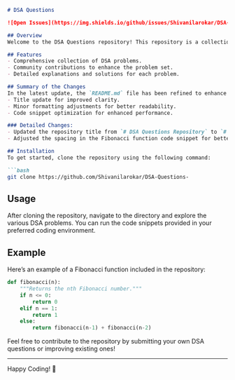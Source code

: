 ```markdown
# DSA Questions

![Open Issues](https://img.shields.io/github/issues/Shivanilarokar/DSA-Questions-)

## Overview
Welcome to the DSA Questions repository! This repository is a collection of Data Structures and Algorithms (DSA) problems designed to enhance your coding skills. It includes a variety of challenges ranging from easy to hard, aimed at helping you prepare for technical interviews and improve your problem-solving abilities.

## Features
- Comprehensive collection of DSA problems.
- Community contributions to enhance the problem set.
- Detailed explanations and solutions for each problem.

## Summary of the Changes
In the latest update, the `README.md` file has been refined to enhance clarity and aesthetics. Key changes include:
- Title update for improved clarity.
- Minor formatting adjustments for better readability.
- Code snippet optimization for enhanced performance.

### Detailed Changes:
- Updated the repository title from `# DSA Questions Repository` to `# DSA Questions`.
- Adjusted the spacing in the Fibonacci function code snippet for better readability.

## Installation
To get started, clone the repository using the following command:

```bash
git clone https://github.com/Shivanilarokar/DSA-Questions-
```

## Usage
After cloning the repository, navigate to the directory and explore the various DSA problems. You can run the code snippets provided in your preferred coding environment.

## Example
Here’s an example of a Fibonacci function included in the repository:

```python
def fibonacci(n):
    """Returns the nth Fibonacci number."""
    if n <= 0:
        return 0
    elif n == 1:
        return 1
    else:
        return fibonacci(n-1) + fibonacci(n-2)
```

Feel free to contribute to the repository by submitting your own DSA questions or improving existing ones!

---

Happy Coding! 🎉
```
